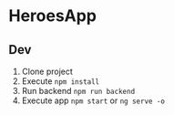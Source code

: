 # HeroesApp

## Dev

1. Clone project
2. Execute ```npm install ```
3. Run backend ```npm run backend```
4. Execute app ```npm start``` or ```ng serve -o```

